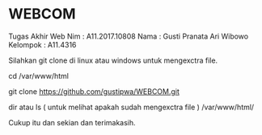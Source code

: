 # WEBCOM

Tugas Akhir Web
Nim : A11.2017.10808
Nama : Gusti Pranata Ari Wibowo
Kelompok : A11.4316

Silahkan git clone di linux atau windows untuk mengexctra file.


cd /var/www/html

git clone https://github.com/gustipwa/WEBCOM.git

dir atau ls ( untuk melihat apakah sudah mengexctra file )  /var/www/html/

Cukup itu dan sekian dan terimakasih.
